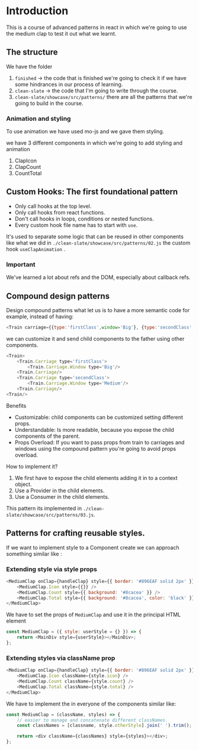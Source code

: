 # Introduction

This is a course of advanced patterns in react in which we're going to use the medium clap to test it out what we learnt.

## The structure

We have the folder

1. `finished` -> the code that is finished we're going to check it if we have some hindrances in our process of learning.
2. `clean-slate` -> the code that I'm going to write through the course.
3. `clean-slate/showcase/src/patterns/` there are all the patterns that we're going to build in the course.

### Animation and styling

To use animation we have used mo-js and we gave them styling.

we have 3 different components in which we're going to add styling and animation

1. ClapIcon
2. ClapCount
3. CountTotal

## Custom Hooks: The first foundational pattern

-   Only call hooks at the top level.
-   Only call hooks from react functions.
-   Don't call hooks in loops, conditions or nested functions.
-   Every custom hook file name has to start with `use`.

It's used to separate some logic that can be reused in other components like what we did in `./clean-slate/showcase/src/patterns/02.js` the custom hook `useClapAnimation` .

### Important

We've learned a lot about refs and the DOM, especially about callback refs.

## Compound design patterns

Design compound patterns what let us is to have a more semantic code for example, instead of having:

```javascript
<Train carriage={{type:'firstClass',window='Big'}, {type:'secondClass',window='Medium'}} />
```

we can customize it and send child components to the father using other components.

```javascript
<Train>
    <Train.Carriage type='firstClass'>
        <Train.Carriage.Window type='Big'/>
    <Train.Carriage/>
    <Train.Carriage type='secondClass'>
        <Train.Carriage.Window type='Medium'/>
    <Train.Carriage/>
<Train/>
```

Benefits

-   Customizable: child components can be customized setting different props.
-   Understandable: Is more readable, because you expose the child components of the parent.
-   Props Overload: If you want to pass props from train to carriages and windows using the compound pattern you're going to avoid props overload.

How to implement it?

1. We first have to expose the child elements adding it in to a context object.
2. Use a Provider in the child elements.
3. Use a Consumer in the child elements.

This pattern its implemented in `./clean-slate/showcase/src/patterns/03.js`.

## Patterns for crafting reusable styles.

If we want to implement style to a Component create we can approach something similar like :

### Extending style via style props

```javascript
<MediumClap onClap={handleClap} style={{ border: '#896EAF solid 2px' }}>
    <MediumClap.Icon style={{}} />
    <MediumClap.Count style={{ background: '#8cacea' }} />
    <MediumClap.Total style={{ background: '#8cacea', color: 'black' }} />
</MediumClap>
```

We have to set the props of `MediumClap` and use it in the principal HTML element

```javascript
const MediumClap = ({ style: userStyle = {} }) => {
    return <MainDiv style={userStyle}></MainDiv>;
};
```

### Extending styles via className prop

```javascript
<MediumClap onClap={handleClap} style={{ border: '#896EAF solid 2px' }}>
    <MediumClap.Icon className={style.icon} />
    <MediumClap.Count className={style.count} />
    <MediumClap.Total className={style.total} />
</MediumClap>
```

We have to implement the in everyone of the components similar like:

```javascript
const MediumClap = (className, styles) => {
    // easier to manage and concatenate different classNames.
    const classNames = [classname, style.otherStyle].join(' ').trim();

    return <div className={classNames} style={styles}></div>;
};
```
